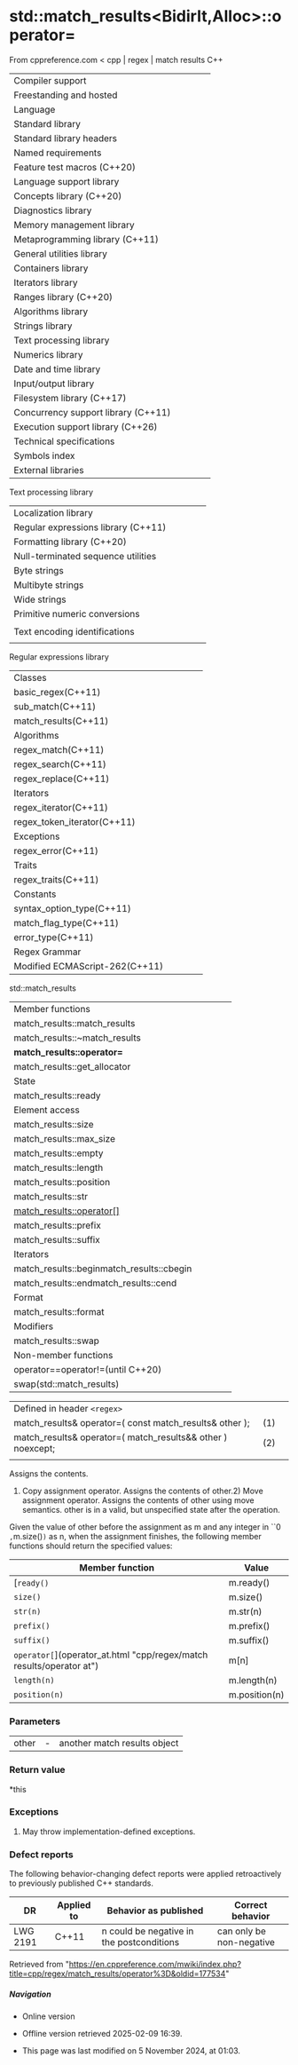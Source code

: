 # std::match_results<BidirIt,Alloc>::operator=

From cppreference.com
< cpp‎ | regex‎ | match results
C++

|  |  |  |  |  |
| --- | --- | --- | --- | --- |
| Compiler support | | | | |
| Freestanding and hosted | | | | |
| Language | | | | |
| Standard library | | | | |
| Standard library headers | | | | |
| Named requirements | | | | |
| Feature test macros (C++20) | | | | |
| Language support library | | | | |
| Concepts library (C++20) | | | | |
| Diagnostics library | | | | |
| Memory management library | | | | |
| Metaprogramming library (C++11) | | | | |
| General utilities library | | | | |
| Containers library | | | | |
| Iterators library | | | | |
| Ranges library (C++20) | | | | |
| Algorithms library | | | | |
| Strings library | | | | |
| Text processing library | | | | |
| Numerics library | | | | |
| Date and time library | | | | |
| Input/output library | | | | |
| Filesystem library (C++17) | | | | |
| Concurrency support library (C++11) | | | | |
| Execution support library (C++26) | | | | |
| Technical specifications | | | | |
| Symbols index | | | | |
| External libraries | | | | |

Text processing library

|  |  |  |  |  |
| --- | --- | --- | --- | --- |
| Localization library | | | | |
| Regular expressions library (C++11) | | | | |
| Formatting library (C++20) | | | | |
| Null-terminated sequence utilities | | | | |
| Byte strings | | | | |
| Multibyte strings | | | | |
| Wide strings | | | | |
| Primitive numeric conversions | | | | |
| |  |  |  |  |  | | --- | --- | --- | --- | --- | | to_chars(C++17) | | | | | | to_chars_result(C++17) | | | | | | from_chars(C++17) | | | | | | from_chars_result(C++17) | | | | | | chars_format(C++17) | | | | | |
| Text encoding identifications | | | | |
| |  |  |  |  |  | | --- | --- | --- | --- | --- | | text_encoding(C++26) | | | | | |

Regular expressions library

|  |  |  |  |  |
| --- | --- | --- | --- | --- |
| Classes | | | | |
| basic_regex(C++11) | | | | |
| sub_match(C++11) | | | | |
| match_results(C++11) | | | | |
| Algorithms | | | | |
| regex_match(C++11) | | | | |
| regex_search(C++11) | | | | |
| regex_replace(C++11) | | | | |
| Iterators | | | | |
| regex_iterator(C++11) | | | | |
| regex_token_iterator(C++11) | | | | |
| Exceptions | | | | |
| regex_error(C++11) | | | | |
| Traits | | | | |
| regex_traits(C++11) | | | | |
| Constants | | | | |
| syntax_option_type(C++11) | | | | |
| match_flag_type(C++11) | | | | |
| error_type(C++11) | | | | |
| Regex Grammar | | | | |
| Modified ECMAScript-262(C++11) | | | | |

std::match_results

|  |  |  |  |  |
| --- | --- | --- | --- | --- |
| Member functions | | | | |
| match_results::match_results | | | | |
| match_results::~match_results | | | | |
| ****match_results::operator=**** | | | | |
| match_results::get_allocator | | | | |
| State | | | | |
| match_results::ready | | | | |
| Element access | | | | |
| match_results::size | | | | |
| match_results::max_size | | | | |
| match_results::empty | | | | |
| match_results::length | | | | |
| match_results::position | | | | |
| match_results::str | | | | |
| [match_results::operator[]](operator_at.html "cpp/regex/match results/operator at") | | | | |
| match_results::prefix | | | | |
| match_results::suffix | | | | |
| Iterators | | | | |
| match_results::beginmatch_results::cbegin | | | | |
| match_results::endmatch_results::cend | | | | |
| Format | | | | |
| match_results::format | | | | |
| Modifiers | | | | |
| match_results::swap | | | | |
| Non-member functions | | | | |
| operator==operator!=(until C++20) | | | | |
| swap(std::match_results) | | | | |

|  |  |  |
| --- | --- | --- |
| Defined in header `<regex>` |  |  |
| match_results& operator=( const match_results& other ); | (1) |  |
| match_results& operator=( match_results&& other ) noexcept; | (2) |  |
|  |  |  |

Assigns the contents.

1) Copy assignment operator. Assigns the contents of other.2) Move assignment operator. Assigns the contents of other using move semantics. other is in a valid, but unspecified state after the operation.

Given the value of other before the assignment as m and any integer in ``​0​`,`m.size()`)` as n, when the assignment finishes, the following member functions should return the specified values:

| Member function | Value |
| --- | --- |
| [`ready()` | m.ready() |
| `size()` | m.size() |
| `str(n)` | m.str(n) |
| `prefix()` | m.prefix() |
| `suffix()` | m.suffix() |
| `operator[`](operator_at.html "cpp/regex/match results/operator at") | m[n] |
| `length(n)` | m.length(n) |
| `position(n)` | m.position(n) |

### Parameters

|  |  |  |
| --- | --- | --- |
| other | - | another match results object |

### Return value

\*this

### Exceptions

1) May throw implementation-defined exceptions.

### Defect reports

The following behavior-changing defect reports were applied retroactively to previously published C++ standards.

| DR | Applied to | Behavior as published | Correct behavior |
| --- | --- | --- | --- |
| LWG 2191 | C++11 | n could be negative in the postconditions | can only be non-negative |

Retrieved from "<https://en.cppreference.com/mwiki/index.php?title=cpp/regex/match_results/operator%3D&oldid=177534>"

##### Navigation

- Online version
- Offline version retrieved 2025-02-09 16:39.

- This page was last modified on 5 November 2024, at 01:03.